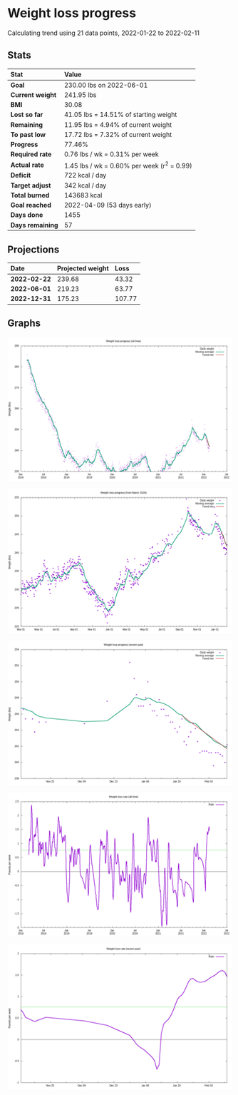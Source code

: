 # Weight loss progress

Calculating trend using 21 data points, 2022-01-22 to 2022-02-11

## Stats

Stat|Value
:-|:-
**Goal**|230.00 lbs on 2022-06-01
**Current weight**|241.95 lbs
**BMI**|30.08
**Lost so far**|41.05 lbs = 14.51% of starting weight
**Remaining**|11.95 lbs =  4.94% of current  weight
**To past low**|17.72 lbs =  7.32% of current  weight
**Progress**|77.46%
**Required rate**|0.76 lbs / wk = 0.31% per week
**Actual rate**|1.45 lbs / wk = 0.60% per week  (r<sup>2</sup> = 0.99)
**Deficit**|722 kcal / day
**Target adjust**|342 kcal / day
**Total burned**|143683 kcal
**Goal reached**|2022-04-09 (53 days early)
**Days done**|1455
**Days remaining**|57

## Projections

Date|Projected weight|Loss
:-|:-|:-
**2022-02-22**|239.68|43.32
**2022-06-01**|219.23|63.77
**2022-12-31**|175.23|107.77

## Graphs

![](weight-graph-alltime.png)

![](weight-graph-covid.png)

![](weight-graph-recent.png)

![](rate-graph-alltime.png)

![](rate-graph-recent.png)
